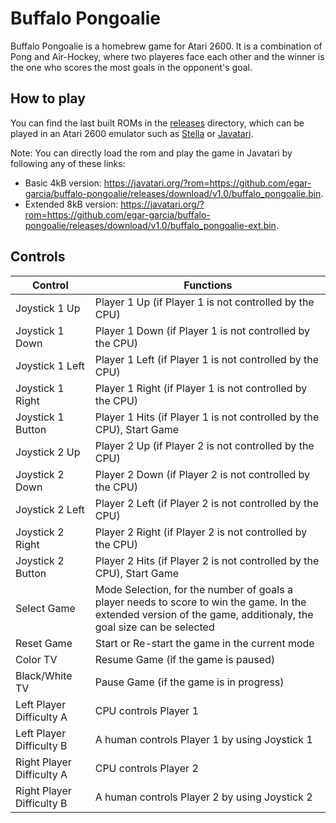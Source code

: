 # Buffalo Pongoalie

Buffalo Pongoalie is a homebrew game for Atari 2600.
It is a combination of Pong and Air-Hockey, where two playeres face each other
and the winner is the one who scores the most goals in the opponent's goal.

## How to play

You can find the last built ROMs in the [releases](releases/latest) directory,
which can be played in an Atari 2600 emulator such as
[Stella](https://stella-emu.github.io/) or [Javatari](https://javatari.org/).

Note: You can directly load the rom and play the game in Javatari by following
any of these links:
* Basic 4kB version: https://javatari.org/?rom=https://github.com/egar-garcia/buffalo-pongoalie/releases/download/v1.0/buffalo_pongoalie.bin.
* Extended 8kB version: https://javatari.org/?rom=https://github.com/egar-garcia/buffalo-pongoalie/releases/download/v1.0/buffalo_pongoalie-ext.bin.

## Controls

| Control | Functions |
| ------- | --------- |
| Joystick 1 Up | Player 1 Up (if Player 1 is not controlled by the CPU) |
| Joystick 1 Down | Player 1 Down (if Player 1 is not controlled by the CPU) |
| Joystick 1 Left | Player 1 Left (if Player 1 is not controlled by the CPU) |
| Joystick 1 Right | Player 1 Right (if Player 1 is not controlled by the CPU) |
| Joystick 1 Button | Player 1 Hits (if Player 1 is not controlled by the CPU), Start Game |
| Joystick 2 Up | Player 2 Up (if Player 2 is not controlled by the CPU) |
| Joystick 2 Down | Player 2 Down (if Player 2 is not controlled by the CPU) |
| Joystick 2 Left | Player 2 Left (if Player 2 is not controlled by the CPU) |
| Joystick 2 Right | Player 2 Right (if Player 2 is not controlled by the CPU) |
| Joystick 2 Button | Player 2 Hits (if Player 2 is not controlled by the CPU), Start Game |
| Select Game | Mode Selection, for the number of goals a player needs to score to win the game. In the extended version of the game, additionaly, the goal size can be selected |
| Reset Game | Start or Re-start the game in the current mode |
| Color TV | Resume Game (if the game is paused) |
| Black/White TV | Pause Game  (if the game is in progress) |
| Left Player Difficulty A | CPU controls Player 1 |
| Left Player Difficulty B | A human controls Player 1 by using Joystick 1 |
| Right Player Difficulty A | CPU controls Player 2 |
| Right Player Difficulty B | A human controls Player 2 by using Joystick 2 |

